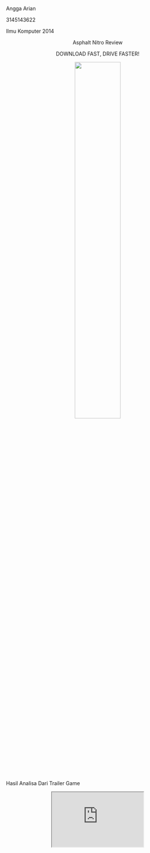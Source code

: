 <html>
<body>
<p align="left">Angga Arian</p> 
<p align="left">3145143622</p> 
<p align="left">Ilmu Komputer 2014</p>           
<p align="center">Asphalt Nitro Review</p>
<p align="center">DOWNLOAD FAST, DRIVE FASTER!</p>
<p align="center"><img src="https://1.bp.blogspot.com/-4trF7D74rSs/WJNNUGcWW6I/AAAAAAAAFqA/7cacR7q3RtYZoL6RNna65yNTBhVJf3ktQCLcB/s1600/unnamed.png" align="center" width="50%"></p>

Hasil Analisa Dari Trailer Game
<p align="center"><iframe src="https://www.youtube.com/embed/lXaGPCSqlsM" ?rel=”0” align="center" width="50%"></p>



Dari hasil analisa yang dilihat di Trailer Youtube, yang mambuat terkesan dari game ini ada dari beberapa segi, yaitu sebagai berikut:

A. Dari Segi Grafisnya
    Grafis yang ditampilkan tidak kalah menarik dengan saingannya yaitu Asphalt 8, mulai dari track balap yang mirip dengan aslinya, pemandangan di sekitar track yang bersih, dari body kit dari mobil-mobil yang mirip dengan aslinya, 
</body>
</html>
